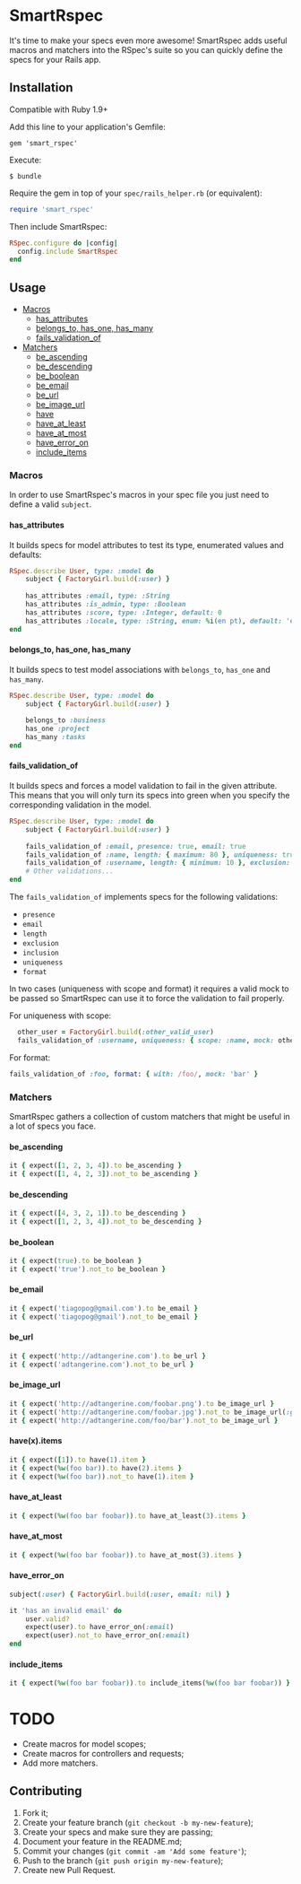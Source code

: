 # SmartRspec

It's time to make your specs even more awesome! SmartRspec adds useful macros and matchers into the RSpec's suite so you can quickly define the specs for your Rails app.

## Installation

Compatible with Ruby 1.9+

Add this line to your application's Gemfile:

    gem 'smart_rspec'

Execute:

    $ bundle

Require the gem in top of your `spec/rails_helper.rb` (or equivalent):
``` ruby 
require 'smart_rspec'
```

Then include SmartRspec:

``` ruby 
RSpec.configure do |config|
  config.include SmartRspec
end
```

## Usage

* [Macros](#macros)
    * [has_attributes](#has_attributes)
    * [belongs_to, has_one, has_many](#belongs_to-has_one-has_many)
    * [fails_validation_of](#fails_validation_of)
* [Matchers](#matchers)
  * [be_ascending](#be_ascending)
  * [be_descending](#be_descending)
  * [be_boolean](#be_boolean)
  * [be_email](#be_email)
  * [be_url](#be_url)
  * [be_image_url](#be_image_url)
  * [have](#have)
  * [have_at_least](#have_at_least)
  * [have_at_most](#have_at_most)
  * [have_error_on](#have_error_on)
  * [include_items](#include_items)

### Macros

In order to use SmartRspec's macros in your spec file you just need to define a valid `subject`.

#### has_attributes

It builds specs for model attributes to test its type, enumerated values and defaults:
``` ruby
RSpec.describe User, type: :model do
    subject { FactoryGirl.build(:user) }
    
    has_attributes :email, type: :String
    has_attributes :is_admin, type: :Boolean
    has_attributes :score, type: :Integer, default: 0
    has_attributes :locale, type: :String, enum: %i(en pt), default: 'en'
end
```

#### belongs_to, has_one, has_many

It builds specs to test model associations with `belongs_to`, `has_one` and `has_many`.
``` ruby
RSpec.describe User, type: :model do
    subject { FactoryGirl.build(:user) }
    
    belongs_to :business
    has_one :project
    has_many :tasks
end
```

#### fails_validation_of 

It builds specs and forces a model validation to fail in the given attribute. This means that you will only turn its specs into green when you specify the corresponding validation in the model.

``` ruby
RSpec.describe User, type: :model do
    subject { FactoryGirl.build(:user) }
    
    fails_validation_of :email, presence: true, email: true
    fails_validation_of :name, length: { maximum: 80 }, uniqueness: true
    fails_validation_of :username, length: { minimum: 10 }, exclusion: { in: %w(foo bar) }
    # Other validations...
end
```

The `fails_validation_of` implements specs for the following validations:

- `presence`
- `email`
- `length`
- `exclusion`
- `inclusion`
- `uniqueness`
- `format`

In two cases (uniqueness with scope and format) it requires a valid mock to be passed so SmartRspec can use it to force the validation to fail properly.

For uniqueness with scope:
``` ruby
  other_user = FactoryGirl.build(:other_valid_user)
  fails_validation_of :username, uniqueness: { scope: :name, mock: other_user }
```

For format:
``` ruby
fails_validation_of :foo, format: { with: /foo/, mock: 'bar' }
```

### Matchers

SmartRspec gathers a collection of custom matchers that might be useful in a lot of specs you face.

#### be_ascending

``` ruby
it { expect([1, 2, 3, 4]).to be_ascending }
it { expect([1, 4, 2, 3]).not_to be_ascending }
```

#### be_descending
``` ruby
it { expect([4, 3, 2, 1]).to be_descending }
it { expect([1, 2, 3, 4]).not_to be_descending }
```

#### be_boolean
``` ruby
it { expect(true).to be_boolean }
it { expect('true').not_to be_boolean }
```

#### be_email
``` ruby
it { expect('tiagopog@gmail.com').to be_email }
it { expect('tiagopog@gmail').not_to be_email }
```

#### be_url
``` ruby
it { expect('http://adtangerine.com').to be_url }
it { expect('adtangerine.com').not_to be_url }
```

#### be_image_url
``` ruby
it { expect('http://adtangerine.com/foobar.png').to be_image_url }
it { expect('http://adtangerine.com/foobar.jpg').not_to be_image_url(:gif) }
it { expect('http://adtangerine.com/foo/bar').not_to be_image_url }
```

#### have(x).items
``` ruby
it { expect([1]).to have(1).item }
it { expect(%w(foo bar)).to have(2).items }
it { expect(%w(foo bar)).not_to have(1).item }
```

#### have_at_least
``` ruby
it { expect(%w(foo bar foobar)).to have_at_least(3).items }
```

#### have_at_most
``` ruby
it { expect(%w(foo bar foobar)).to have_at_most(3).items }
```
#### have_error_on
``` ruby
subject(:user) { FactoryGirl.build(:user, email: nil) }

it 'has an invalid email' do
    user.valid?
    expect(user).to have_error_on(:email)
    expect(user).not_to have_error_on(:email)
end
```

#### include_items
``` ruby
it { expect(%w(foo bar foobar)).to include_items(%w(foo bar foobar)) }
```

# TODO

- Create macros for model scopes;
- Create macros for controllers and requests;
- Add more matchers.

## Contributing

1. Fork it;
2. Create your feature branch (`git checkout -b my-new-feature`);
3. Create your specs and make sure they are passing;
4. Document your feature in the README.md;
4. Commit your changes (`git commit -am 'Add some feature'`);
5. Push to the branch (`git push origin my-new-feature`);
6. Create new Pull Request.
